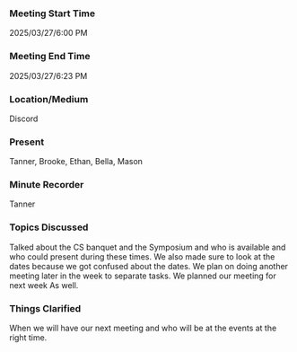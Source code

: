 ### Meeting Start Time

2025/03/27/6:00 PM

### Meeting End Time

2025/03/27/6:23 PM

### Location/Medium

Discord

### Present

Tanner, Brooke, Ethan, Bella, Mason

### Minute Recorder

Tanner

### Topics Discussed

Talked about the CS banquet and the Symposium and who is available and who could present during these times. 
We also made sure to look at the dates because we got confused about the dates. 
We plan on doing another meeting later in the week to separate tasks. We planned our meeting for next week As well. 

### Things Clarified
When we will have our next meeting and who will be at the events at the right time.
